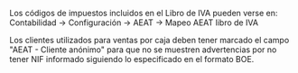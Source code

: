 Los códigos de impuestos incluidos en el Libro de IVA pueden verse en:
Contabilidad -\> Configuración -\> AEAT -\> Mapeo AEAT libro de IVA

Los clientes utilizados para ventas por caja deben tener marcado el
campo "AEAT - Cliente anónimo" para que no se muestren advertencias por
no tener NIF informado siguiendo lo especificado en el formato BOE.
